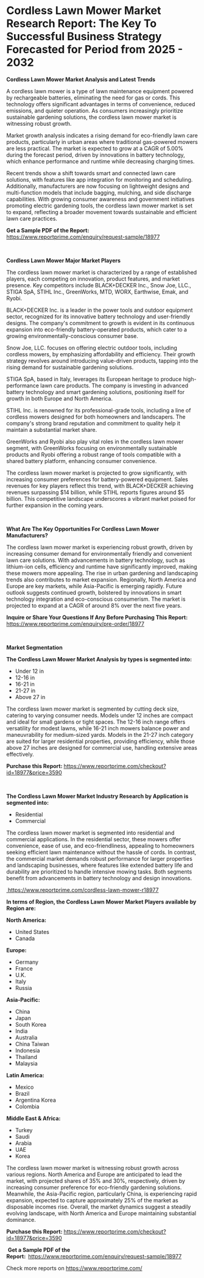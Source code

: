 <p><h1>Cordless Lawn Mower Market Research Report: The Key To Successful Business Strategy Forecasted for Period from 2025 - 2032</h1></p><p><strong>Cordless Lawn Mower Market Analysis and Latest Trends</strong></p>
<p><p>A cordless lawn mower is a type of lawn maintenance equipment powered by rechargeable batteries, eliminating the need for gas or cords. This technology offers significant advantages in terms of convenience, reduced emissions, and quieter operation. As consumers increasingly prioritize sustainable gardening solutions, the cordless lawn mower market is witnessing robust growth.</p><p>Market growth analysis indicates a rising demand for eco-friendly lawn care products, particularly in urban areas where traditional gas-powered mowers are less practical. The market is expected to grow at a CAGR of 5.00% during the forecast period, driven by innovations in battery technology, which enhance performance and runtime while decreasing charging times. </p><p>Recent trends show a shift towards smart and connected lawn care solutions, with features like app integration for monitoring and scheduling. Additionally, manufacturers are now focusing on lightweight designs and multi-function models that include bagging, mulching, and side discharge capabilities. With growing consumer awareness and government initiatives promoting electric gardening tools, the cordless lawn mower market is set to expand, reflecting a broader movement towards sustainable and efficient lawn care practices.</p></p>
<p><strong>Get a Sample PDF of the Report:&nbsp;</strong> <a href="https://www.reportprime.com/enquiry/request-sample/18977?utm_campaign=2868&utm_medium=2&utm_source=Github&utm_content=ia&utm_term=19032025&utm_id=cordless-lawn-mower">https://www.reportprime.com/enquiry/request-sample/18977</a></p>
<p>&nbsp;</p>
<p><strong>Cordless Lawn Mower Major Market Players</strong></p>
<p><p>The cordless lawn mower market is characterized by a range of established players, each competing on innovation, product features, and market presence. Key competitors include BLACK+DECKER Inc., Snow Joe, LLC., STIGA SpA, STIHL Inc., GreenWorks, MTD, WORX, Earthwise, Emak, and Ryobi.</p><p>BLACK+DECKER Inc. is a leader in the power tools and outdoor equipment sector, recognized for its innovative battery technology and user-friendly designs. The company's commitment to growth is evident in its continuous expansion into eco-friendly battery-operated products, which cater to a growing environmentally-conscious consumer base.</p><p>Snow Joe, LLC. focuses on offering electric outdoor tools, including cordless mowers, by emphasizing affordability and efficiency. Their growth strategy revolves around introducing value-driven products, tapping into the rising demand for sustainable gardening solutions.</p><p>STIGA SpA, based in Italy, leverages its European heritage to produce high-performance lawn care products. The company is investing in advanced battery technology and smart gardening solutions, positioning itself for growth in both Europe and North America.</p><p>STIHL Inc. is renowned for its professional-grade tools, including a line of cordless mowers designed for both homeowners and landscapers. The company's strong brand reputation and commitment to quality help it maintain a substantial market share.</p><p>GreenWorks and Ryobi also play vital roles in the cordless lawn mower segment, with GreenWorks focusing on environmentally sustainable products and Ryobi offering a robust range of tools compatible with a shared battery platform, enhancing consumer convenience.</p><p>The cordless lawn mower market is projected to grow significantly, with increasing consumer preferences for battery-powered equipment. Sales revenues for key players reflect this trend, with BLACK+DECKER achieving revenues surpassing $14 billion, while STIHL reports figures around $5 billion. This competitive landscape underscores a vibrant market poised for further expansion in the coming years.</p></p>
<p>&nbsp;</p>
<p><strong>What Are The Key Opportunities For Cordless Lawn Mower Manufacturers?</strong></p>
<p><p>The cordless lawn mower market is experiencing robust growth, driven by increasing consumer demand for environmentally friendly and convenient lawn care solutions. With advancements in battery technology, such as lithium-ion cells, efficiency and runtime have significantly improved, making these mowers more appealing. The rise in urban gardening and landscaping trends also contributes to market expansion. Regionally, North America and Europe are key markets, while Asia-Pacific is emerging rapidly. Future outlook suggests continued growth, bolstered by innovations in smart technology integration and eco-conscious consumerism. The market is projected to expand at a CAGR of around 8% over the next five years.</p></p>
<p><strong>Inquire or Share Your Questions If Any Before Purchasing This Report:</strong> <a href="https://www.reportprime.com/enquiry/pre-order/18977?utm_campaign=2868&utm_medium=2&utm_source=Github&utm_content=ia&utm_term=19032025&utm_id=cordless-lawn-mower">https://www.reportprime.com/enquiry/pre-order/18977</a></p>
<p>&nbsp;</p>
<p><strong>Market Segmentation</strong></p>
<p><strong>The Cordless Lawn Mower Market Analysis by types is segmented into:</strong></p>
<p><ul><li>Under 12 in</li><li>12-16 in</li><li>16-21 in</li><li>21-27 in</li><li>Above 27 in</li></ul></p>
<p><p>The cordless lawn mower market is segmented by cutting deck size, catering to varying consumer needs. Models under 12 inches are compact and ideal for small gardens or tight spaces. The 12-16 inch range offers versatility for modest lawns, while 16-21 inch mowers balance power and maneuvrability for medium-sized yards. Models in the 21-27 inch category are suited for larger residential properties, providing efficiency, while those above 27 inches are designed for commercial use, handling extensive areas effectively.</p></p>
<p><strong>Purchase this Report:&nbsp;</strong><a href="https://www.reportprime.com/checkout?id=18977&price=3590&utm_campaign=2868&utm_medium=2&utm_source=Github&utm_content=ia&utm_term=19032025&utm_id=cordless-lawn-mower">https://www.reportprime.com/checkout?id=18977&price=3590</a></p>
<p>&nbsp;</p>
<p><strong>The Cordless Lawn Mower Market Industry Research by Application is segmented into:</strong></p>
<p><ul><li>Residential</li><li>Commercial</li></ul></p>
<p><p>The cordless lawn mower market is segmented into residential and commercial applications. In the residential sector, these mowers offer convenience, ease of use, and eco-friendliness, appealing to homeowners seeking efficient lawn maintenance without the hassle of cords. In contrast, the commercial market demands robust performance for larger properties and landscaping businesses, where features like extended battery life and durability are prioritized to handle intensive mowing tasks. Both segments benefit from advancements in battery technology and design innovations.</p></p>
<p><a href="https://www.reportprime.com/cordless-lawn-mower-r18977?utm_campaign=2868&utm_medium=2&utm_source=Github&utm_content=ia&utm_term=19032025&utm_id=cordless-lawn-mower">&nbsp;https://www.reportprime.com/cordless-lawn-mower-r18977</a></p>
<p><strong>In terms of Region, the Cordless Lawn Mower Market Players available by Region are:</strong></p>
<p>
    <p> <strong> North America: </strong>
        <ul>
            <li>United States</li>
            <li>Canada</li>
        </ul>
        </p> 
    <p> <strong> Europe: </strong>
        <ul>
            <li>Germany</li>
            <li>France</li>
            <li>U.K.</li>
            <li>Italy</li>
            <li>Russia</li>
        </ul>
        </p> 
    <p> <strong> Asia-Pacific: </strong>
        <ul>
            <li>China</li>
            <li>Japan</li>
            <li>South Korea</li>
            <li>India</li>
            <li>Australia</li>
            <li>China Taiwan</li>
            <li>Indonesia</li>
            <li>Thailand</li>
            <li>Malaysia</li>
        </ul>
        </p> 
    <p> <strong> Latin America: </strong>
        <ul>
            <li>Mexico</li>
            <li>Brazil</li>
            <li>Argentina Korea</li>
            <li>Colombia</li>
        </ul>
        </p> 
    <p> <strong> Middle East & Africa: </strong>
        <ul>
            <li>Turkey</li>
            <li>Saudi</li>
            <li>Arabia</li>
            <li>UAE</li>
            <li>Korea</li>
        </ul>
    </p>
    </p>
<p><p>The cordless lawn mower market is witnessing robust growth across various regions. North America and Europe are anticipated to lead the market, with projected shares of 35% and 30%, respectively, driven by increasing consumer preference for eco-friendly gardening solutions. Meanwhile, the Asia-Pacific region, particularly China, is experiencing rapid expansion, expected to capture approximately 25% of the market as disposable incomes rise. Overall, the market dynamics suggest a steadily evolving landscape, with North America and Europe maintaining substantial dominance.</p></p>
<p><strong>Purchase this Report: </strong><a href="https://www.reportprime.com/checkout?id=18977&price=3590&utm_campaign=2868&utm_medium=2&utm_source=Github&utm_content=ia&utm_term=19032025&utm_id=cordless-lawn-mower">https://www.reportprime.com/checkout?id=18977&price=3590</a></p>
<p>&nbsp;<strong>Get a Sample PDF of the Report:&nbsp;&nbsp;</strong><a href="https://www.reportprime.com/enquiry/request-sample/18977?utm_campaign=2868&utm_medium=2&utm_source=Github&utm_content=ia&utm_term=19032025&utm_id=cordless-lawn-mower">https://www.reportprime.com/enquiry/request-sample/18977</a></p>
<p><strong></strong></p>
<p>Check more reports on <a href="https://www.reportprime.com/?utm_campaign=2868&utm_medium=2&utm_source=Github&utm_content=ia&utm_term=19032025&utm_id=cordless-lawn-mower">https://www.reportprime.com/</a></p>